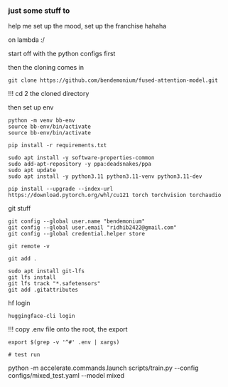 ### just some stuff to
help me set up the mood, set up the franchise hahaha

on lambda :/

start off with the python configs first



then the cloning comes in

```
git clone https://github.com/bendemonium/fused-attention-model.git
```

!!! cd 2 the cloned directory


then set up env

```
python -m venv bb-env
source bb-env/bin/activate
source bb-env/bin/activate
```

```
pip install -r requirements.txt
```

```
sudo apt install -y software-properties-common
sudo add-apt-repository -y ppa:deadsnakes/ppa
sudo apt update
sudo apt install -y python3.11 python3.11-venv python3.11-dev
```
```
pip install --upgrade --index-url https://download.pytorch.org/whl/cu121 torch torchvision torchaudio
```

git stuff

```
git config --global user.name "bendemonium"
git config --global user.email "ridhib2422@gmail.com"
git config --global credential.helper store

git remote -v

git add .

sudo apt install git-lfs
git lfs install
git lfs track "*.safetensors"
git add .gitattributes
```

hf login 

```
huggingface-cli login
```

!!! copy .env file onto the root, the export

```
export $(grep -v '^#' .env | xargs)
```

```
# test run

```
python -m accelerate.commands.launch scripts/train.py --config configs/mixed_test.yaml --model mixed
```